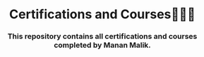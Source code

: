 <h1 align="center">Certifications and Courses👨🏻‍💻</h1>
<h3 align="center">This repository contains all certifications and courses completed by Manan Malik.</h3>
